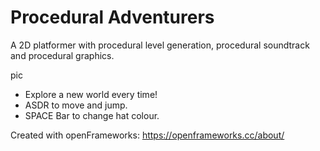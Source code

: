 # Procedural Adventurers
A 2D platformer with procedural level generation, procedural soundtrack and procedural graphics.

pic

- Explore a new world every time!
- ASDR to move and jump.
- SPACE Bar to change hat colour.

Created with openFrameworks: https://openframeworks.cc/about/
